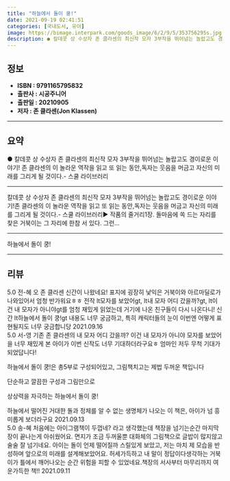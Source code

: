 ```yaml
---
title: "하늘에서 돌이 쿵!"
date: 2021-09-19 02:41:51
categories: [국내도서, 유아]
image: https://bimage.interpark.com/goods_image/6/2/9/5/353756295s.jpg
description: ● 칼데콧 상 수상자 존 클라센의 최신작 모자 3부작을 뛰어넘는 놀랍고도 경이로운 이야기! 존 클라센의 이 놀라운 역작을 읽고 또 읽는 동안,독자는 웃음을 머금고 자신의 미래를 그리게 될 것이다.- 스쿨 라이브러리
---
```


## **정보**

- **ISBN : 9791165795832**
- **출판사 : 시공주니어**
- **출판일 : 20210905**
- **저자 : 존 클라센(Jon Klassen)**

------



## **요약**

●  칼데콧 상 수상자 존 클라센의 최신작  모자 3부작을 뛰어넘는 놀랍고도 경이로운 이야기! 존 클라센의 이 놀라운 역작을 읽고 또 읽는 동안,독자는 웃음을 머금고 자신의 미래를 그리게 될 것이다.- 스쿨 라이브러리

------

칼데콧 상 수상자 존 클라센의 최신작  모자 3부작을 뛰어넘는 놀랍고도 경이로운 이야기!존 클라센의 이 놀라운 역작을 읽고 또 읽는 동안,독자는 웃음을 머금고 자신의 미래를 그리게 될 것이다.- 스쿨 라이브러리▶ 작품의 줄거리1장. 돌마음에 쏙 드는 자리를 찾은 거북이는 그 자리에 한참 서 있다. 그런... 

------


하늘에서 돌이 쿵! 

------


## **리뷰** 

5.0 전-혜 오 존 클라센 신간이 나왔네요! 표지에 굉장히 낯익은 거북이와 아르마딜로가 나와있어서 엄청 반가워요ㅎㅎ 전작 lt모자를 보았어gt, lt내 모자 어디 갔을까?gt, lt이건 내 모자가 아니야gt를 엄청 재밌게 읽었는데 거기에 나온 친구들이 다시 나온다니! 신간 lt하늘에서 돌이 쿵!gt 내용도 너무 궁금하고, 특히 캐릭터들의 눈이 이번엔 어떻게 표현될지도 너무 궁금합니당 2021.09.16 <br/>5.0 서-영 기존 존 클라센의 내 모자 어디 갔을까? 
이건 내 모자가 아니야
모자를 보았어을 너무 재밌게
본 아이가 이번 신작도 너무 기대하더라구요ㅎ
엄마인 저두 무척 기대가 되었답니다!

하늘에서 돌이 쿵!은
총5부로 구성되어있고,
그림책치고는 제법 두꺼운 책입니다

단순하고 깔끔한 구성과 그림만으로

상상력을 자극하는 하늘에서 돌이 쿵!

하늘에서 떨어진 거대한 돌과 정체를 알 수 없는 생명체가 나오는 이 책은, 아이가 넘 흥미롭게 보더라구요 2021.09.13 <br/>5.0 송-혜 처음에는 아이그램책이 두껍네? 라고 생각했는데
책장을 넘기는순간 마지막장이 끝나는게 아쉬웠어요. 면지가 조금 두꺼울뿐 대화체의 그림책으로 글밥이 많지않고 술술 잘 넘기네요.
아이는 돌이 언제 떨어질까 스릴있게 보았고, 저는 마치 제 모습을 반성하며 앞으로의 미래를 설계해보았어요. 허세가득하고 내 말이 정답이다생각하는 거북이가 틀에서 깨어나오는 순간 위험을 피할 수 있었네요.책장의 서사부터 마무리까지 여운가득한 책!!  2021.09.11 <br/>